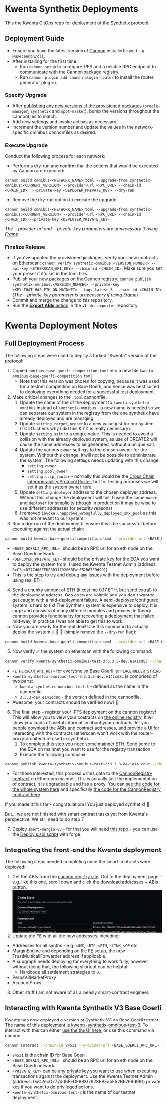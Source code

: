 # Kwenta Synthetix Deployments

This the Kwenta GitOps repo for deployment of the [Synthetix](https://www.github.com/synthetixio/synthetix-v3) protocol.

## Deployment Guide

- Ensure you have the latest version of [Cannon](https://usecannon.com) installed: `npm i -g @usecannon/cli`.
- After installing for the first time:
  - Run `cannon setup` to configure IPFS and a reliable RPC endpoint to communicate with the Cannon package registry.
  - Run `cannon plugin add cannon-plugin-router` to install the router generator plug-in.

### Specify Upgrade

- After [publishing any new versions of the provisioned packages](https://github.com/synthetixio/synthetix-v3#deployment-guide) (`oracle-manager`, `synthetix` and `spot-market`), bump the versions throughout the cannonfiles to match.
- Add new settings and invoke actions as necessary.
- Increment the version number and update the values in the network-specific omnibus cannonfiles as desired.

### Execute Upgrade

Conduct the following process for each network:

- Perform a dry-run and confirm that the actions that would be executed by Cannon are expected:

```
cannon build omnibus-<NETWORK_NAME>.toml --upgrade-from synthetix-omnibus:<CURRENT_VERSION> --provider-url <RPC_URL> --chain-id <CHAIN_ID>  --private-key <DEPLOYER_PRIVATE_KEY> --dry-run
```

- Remove the dry-run option to execute the upgrade:

```
cannon build omnibus-<NETWORK_NAME>.toml --upgrade-from synthetix-omnibus:<CURRENT_VERSION> --provider-url <RPC_URL> --chain-id <CHAIN_ID> --private-key <DEPLOYER_PRIVATE_KEY>
```

_The --provider-url and --private-key parameters are unnecessary if using [Frame](https://frame.sh/)_

### Finalize Release

- If you've updated the provisioned packages, verify your new contracts on Etherscan: `cannon verify synthetix-omnibus:<VERSION_NUMBER> --api-key <ETHERSCAN_API_KEY> --chain-id <CHAIN_ID>`. Make sure you set your preset if it's set in the toml files.
- Publish your new packages on the Cannon registry: `cannon publish synthetix-omnibus:<VERSION_NUMBER> --private-key <KEY_THAT_HAS_ETH_ON_MAINNET> --tags latest,3 --chain-id <CHAIN_ID>` (_The --private-key parameter is unnecessary if using [Frame](https://frame.sh/)_)
- Commit and merge the change to this repository.
- Run the [**Export ABIs** action](https://github.com/Synthetixio/v3-abi-exporter/actions/workflows/main.yml) in the `v3-abi-exporter` repository.

# Kwenta Deployment Notes

## Full Deployment Process

The following steps were used to deploy a forked "Kwenta" version of the protocol:
1. Copied `omnibus-base-goerli-competition.toml` into a new file `kwenta-omnibus-base-goerli-competition.toml`
   - Note that this version was chosen for copying, because it was used for a testnet competition on Base Goerli, and hence was best suited to deploying everything needed for a successful test deployment.
2. Make critical changes to the `.toml` cannonfile:
   1. Update the name of the of the deployment to `kwenta-synthetix-omnibus` instead of `synthetix-omnibus` - a new name is needed so we can separate our system in the registry from the one synthetix have already deployed and are managing.
   2. Update `setting.target_preset` to a new value just for our system (TODO: check why I did this & if it is really necessary).
   3. Update `setting.salt` to a unique value. This is needed to avoid a collision with the already deployed system, as use of CREATE2 will cause the same addresses to be generated, without a unique salt.
   4. Update the various `owner` settings to the chosen owner for the system. Without this change, it will not be possible to administrate the system. The following settings needs updating with this change:
       - `setting.owner`
      - `setting.pool_owner`
      - `setting.ccip_router` - normally this would be the [Cross Chain Interoperability Protocol Router](https://chain.link/cross-chain), but for testing purposes we will set it as the system owner here. 
   5. Update `setting.deployer` address to the chosen deployer address. Without this change the deployment will fail. I used the same `owner` and `deployer` for simplicity (though in production it may be wise to use different addresses for security reasons)
   6. I removed `invoke.unapprove_wrongfully_deployed_snx_pool` as this was not relevant to our system.
3. Run a dry-run of the deployment to ensure it will be successful before executing against the actual chain:
```bash
cannon build kwenta-base-goerli-competition.toml --provider-url <BASE_GOERLI_RPC_URL> --private-key <DEPLOYER_PRIVATE_KEY> --dry-run
```
- `<BASE_GOERLI_RPC_URL> ` should be an RPC url for an eth node on the Base Goerli network.
- `<DEPLOYER_PRIVATE_KEY>` should be the private key for the EOA you want to deploy the system from. I used the Kwenta Testnet Admin (address: `0xC2ecD777d06FFDF8B3179286BEabF52B67E9d991`).
- This is the step to try and debug any issues with the deployment before using real ETH.
4. Send a chunky amount of ETH (it cost me 0.17 ETH, but send extra!) to the deployment address. Gas costs are volatile and you don't want to get caught with a mid-deployment failure. A semi-deployed/configured system is hard to fix! The Synthetix system is expensive to deploy. It is large and consists of many different modules and proxies. In theory cannon provides functionality for recovering a deployment that failed mid-way, in practice I was not able to get this to work.
2. Now you are ready for the real deal! Use this command to actually deploy the system 🔥 🚀 💫 (simply remove the `--dry-run` flag):
```bash
cannon build kwenta-base-goerli-competition.toml --provider-url <BASE_GOERLI_RPC_URL> --private-key <DEPLOYER_PRIVATE_KEY>
```
5. Now verify ✅ the system on etherscan with the following command:
```bash
cannon verify kwenta-synthetix-omnibus-test-3:3.3.3-dev.e141cd8c --chain-id 84531 --api-key <ETHERSCAN_API_KEY> 
```
- `<ETHERSCAN_API_KEY>` for everyone on Base Goerli is: `PLACEHOLDER_STRING`
- `kwenta-synthetix-omnibus-test-3:3.3.3-dev.e141cd8c` is comprised of two parts:
  - `kwenta-synthetix-omnibus-test-3` - defined as the name in the cannonfile.
  - `3.3.3-dev.e141cd8c` - the version defined in the cannonfile.
- Awesome, your contracts should be verified now! 🥳 
6. The final step - register your IPFS deployment on the cannon registry! This will allow you to view your contracts on [the online registry](https://usecannon.com/packages). It will show you loads of useful information about your contracts, let you people download the ABIs and contract addresses, and provide a UI for interacting with the contracts (etherscan won't work with the router-proxy-architecture used in synthetix).
   1. To complete this step you need some mainnet ETH. Send some to the EOA on mainnet you want to use for the registry transaction.
   2. Execute the following command:
```bash
cannon publish kwenta-synthetix-omnibus-test-3:3.3.3-dev.e141cd8c --chain-id 84531 --private-key <KEY_THAT_HAS_ETH_ON_MAINNET>
```
- For those interested, this process writes data to the [CannonRegistry contract](https://etherscan.io/address/0xd442Dc2Ac1f3cA1C86C8329246e47Ca0C91D0471#code) on Ethereum mainnet. This is actually just the implementation of contract, it is upgradeable and has a proxy. You can [see the code for the whole system here](https://github.com/usecannon/cannon/tree/main/packages/registry) and specifically [the code for the CannonRegistry contract here](https://github.com/usecannon/cannon/blob/main/packages/registry/contracts/CannonRegistry.sol).

If you made it this far - congratulations! You just deployed synthetix! 🎉

But... we are not finished with smart contract tasks yet from Kwenta's perspective. We still need to do step 7:

7. Deploy `smart-margin-v3` - for that you will need [this repo](https://github.com/Kwenta/smart-margin-v3) - you can use the [Deploy.s.sol script](https://github.com/Kwenta/smart-margin-v3/blob/main/script/Deploy.s.sol) with forge.

## Integrating the front-end the Kwenta deployment

The following steps needed completing once the smart contracts were deployed:
1. Get the ABIs from the [cannon registry site](https://usecannon.com/packages). Got to the deployment page - e.g. [like this one](https://usecannon.com/packages/kwenta-synthetix-omnibus-test-3/3.3.3-dev.e141cd8c/84531-main), scroll down and click the download addresses + ABIs button.
![](./images/download_abis.png)
2. Update the FE with all the new addresses, including:
- Addresses for all synths - e.g. `sUSD`, `sBTC`, `sETH`, `sLINK`, `sOP` etc.
- MarginEngine and depending on the FE setup, the new TrustMulticallForwarder address if applicable.
- A subgraph needs deploying for everything to work fully, however without doing that, the following shortcut can be helpful:
  - Hardcode all settlement strategies to `0`.
- PerpsV3MarketProxy
- AccountProxy
3. Other stuff I am not aware of as a measly smart-contract engineer.

## Interacting with Kwenta Synthetix V3 Base Goerli

Kwenta has now deployed a version of Synthetix V3 on Base Goerli testnet. The name of this deployment is [kwenta-synthetix-omnibus-test-3](https://usecannon.com/packages/kwenta-synthetix-omnibus-test-3/3.3.3-dev.e141cd8c/84531-main). To interact with this can either [use the the UI here](https://usecannon.com/packages/kwenta-synthetix-omnibus-test-3/3.3.3-dev.e141cd8c/84531-main/interact/system/InitialCoreProxy/0x24DE4907c00B0b7aF1E78E1A11a480D047C1b063), or use this command via cannon:
```bash
cannon interact --chain-id 84531 --provider-url <BASE_GOERLI_RPC_URL> --private-key <PRIVATE_KEY> kwenta-synthetix-omnibus-test-3
```
- `84531` is the chain ID for Base Goerli.
- `<BASE_GOERLI_RPC_URL> ` should be an RPC url for an eth node on the Base Goerli network.
- `<PRIVATE_KEY>` can be any private key you want to use when executing transactions against the deployment. Use the Kwenta Testnet Admin (address: 0xC2ecD777d06FFDF8B3179286BEabF52B67E9d991) private key if you want to do privileged actions.
- `kwenta-synthetix-omnibus-test-3` is the name of our testnet deployment.
